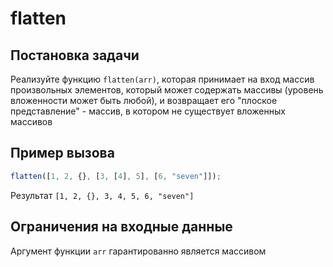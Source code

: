 # flatten

## Постановка задачи

Реализуйте функцию `flatten(arr)`, которая принимает на вход массив произвольных элементов, который может содержать массивы (уровень вложенности может быть любой), и возвращает его "плоское представление" - массив, в котором не существует вложенных массивов

## Пример вызова

```js
flatten([1, 2, {}, [3, [4], 5], [6, "seven"]]);
```

Результат `[1, 2, {}, 3, 4, 5, 6, "seven"]`

## Ограничения на входные данные

Аргумент функции `arr` гарантированно является массивом
